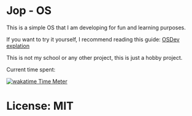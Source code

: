 # Jop - OS

This is a simple OS that I am developing for fun and learning purposes.

If you want to try it yourself, I recommend reading this guide: [OSDev explation](https://www.cs.bham.ac.uk/~exr/lectures/opsys/10_11/lectures/os-dev.pdf)

This is not my school or any other project, this is just a hobby project.

Current time spent: 

[![wakatime Time Meter](https://wakatime.com/badge/user/e433b428-d6a0-41d0-b5bc-69037319d82f/project/8962cc17-3656-48e9-9161-2137d54e7377.svg)](https://wakatime.com/badge/user/e433b428-d6a0-41d0-b5bc-69037319d82f/project/8962cc17-3656-48e9-9161-2137d54e7377)

# License: MIT
